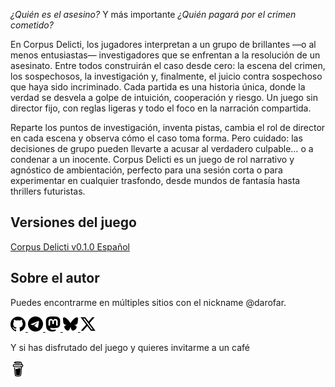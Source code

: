 *¿Quién es el asesino?* Y más importante *¿Quién pagará por el crimen cometido?* 

En Corpus Delicti, los jugadores interpretan a un grupo de brillantes —o al menos entusiastas— investigadores que se enfrentan a la resolución de un asesinato. Entre todos construirán el caso desde cero: la escena del crimen, los sospechosos, la investigación y, finalmente, el juicio contra sospechoso que haya sido incriminado. Cada partida es una historia única, donde la verdad se desvela a golpe de intuición, cooperación y riesgo. Un juego sin director fijo, con reglas ligeras y todo el foco en la narración compartida.

Reparte los puntos de investigación, inventa pistas, cambia el rol de director en cada escena y observa cómo el caso toma forma. Pero cuidado: las decisiones de grupo pueden llevarte a acusar al verdadero culpable… o a condenar a un inocente. Corpus Delicti es un juego de rol narrativo y agnóstico de ambientación, perfecto para una sesión corta o para experimentar en cualquier trasfondo, desde mundos de fantasía hasta thrillers futuristas. 

## Versiones del juego
[Corpus Delicti v0.1.0 Español](/corpus_delicti_es.md)

## Sobre el autor 
Puedes encontrarme en múltiples sitios con el nickname @darofar. 
<p>
  <a href="https://github.com/darofar">
    <img src="./assets/github.svg" alt="GitHub" width="24" />
  </a>
  <a href="https://mastorol.es/@darofar">
    <img src="./assets/telegram.svg" alt="Telegram" width="24" />
  </a>
  <a href="https://mastorol.es/@darofar">
    <img src="./assets/mastodon.svg" alt="Mastodon" width="24" />
  </a>
  <a href="https://bsky.app/profile/darofar.bsky.social">
    <img src="./assets/bluesky.svg" alt="BlueSky" width="24" />
  </a>
  <a href="https://x.com/darofar">
    <img src="./assets/x.svg" alt="Twitter/X" width="24" />
  </a>
</p>

Y si has disfrutado del juego y quieres invitarme a un café
<p>
  <a href="https://paypal.me/darofar/">
    <img src="./assets/buymeacoffee.svg" alt="BuyMeACoffee" width="24" />
  </a>
</p>
